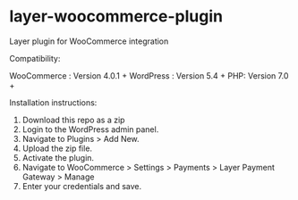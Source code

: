 # layer-woocommerce-plugin
Layer plugin for WooCommerce integration


Compatibility:

WooCommerce : Version 4.0.1 +
WordPress : Version 5.4 +
PHP: Version 7.0 +


Installation instructions:

1. Download this repo as a zip
2. Login to the WordPress admin panel.
3. Navigate to Plugins > Add New.
4. Upload the zip file.
5. Activate the plugin.
6. Navigate to WooCommerce > Settings > Payments > Layer Payment Gateway > Manage
7. Enter your credentials and save. 




